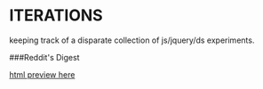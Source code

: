 ITERATIONS
==========

keeping track of a disparate collection of js/jquery/ds experiments.

###Reddit's Digest

[html preview here](http://htmlpreview.github.com/?https://github.com/zeffii/ITERATIONS/blob/master/REDDITS_DIGEST/strip_up_stats_03b.html)
